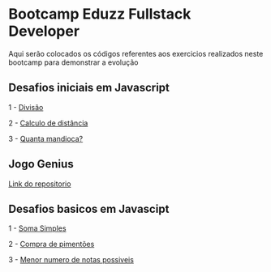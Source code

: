 # Bootcamp Eduzz Fullstack Developer
Aqui serão colocados os códigos referentes aos exercicios realizados neste bootcamp para demonstrar a evolução
## Desafios iniciais em Javascript
1 - [Divisão](https://github.com/IggorSantos/dio-bootcamp-eduzz/blob/main/desafios-iniciais-javascript/exercicio-01.js)

2 - [Calculo de distância](https://github.com/IggorSantos/dio-bootcamp-eduzz/blob/main/desafios-iniciais-javascript/exercicio-02.js)

3 - [Quanta mandioca?](https://github.com/IggorSantos/dio-bootcamp-eduzz/blob/main/desafios-iniciais-javascript/exercicio-03.js)

## Jogo Genius
[Link do repositorio](https://github.com/IggorSantos/jogo-genius)

## Desafios basicos em Javascipt
1 - [Soma Simples](https://github.com/IggorSantos/dio-bootcamp-eduzz/blob/main/desafios-basicos-javascript/exercicio-01.js)

2 - [Compra de pimentões](https://github.com/IggorSantos/dio-bootcamp-eduzz/blob/main/desafios-basicos-javascript/exercicio-02.js)

3 - [Menor numero de notas possiveis](https://github.com/IggorSantos/dio-bootcamp-eduzz/blob/main/desafios-basicos-javascript/exercicio-03.js)
